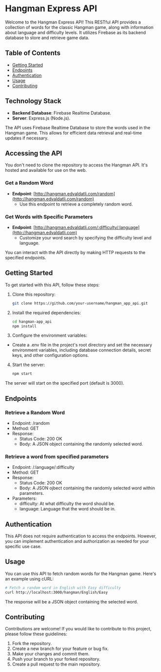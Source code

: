 # Hangman Express API

Welcome to the Hangman Express API! This RESTful API provides a collection of words for the classic Hangman game, along with information about language and difficulty levels. It utilizes Firebase as its backend database to store and retrieve game data.

## Table of Contents

- [Getting Started](#getting-started)
- [Endpoints](#endpoints)
- [Authentication](#authentication)
- [Usage](#usage)
- [Contributing](#contributing)

## Technology Stack
- **Backend Database**: Firebase Realtime Database.
- **Server**: Express.js (Node.js).

The API uses Firebase Realtime Database to store the words used in the Hangman game. This allows for efficient data retrieval and real-time updates if necessary.

## Accessing the API

You don't need to clone the repository to access the Hangman API. It's hosted and available for use on the web.

### Get a Random Word
- **Endpoint**: [http://hangman.edvaldatli.com/random](http://hangman.edvaldatli.com/random)
  - Use this endpoint to retrieve a completely random word.
### Get Words with Specific Parameters
- **Endpoint**: [http://hangman.edvaldatli.com/:difficulty/:language](http://hangman.edvaldatli.com)
  - Customize your word search by specifying the difficulty level and language.

You can interact with the API directly by making HTTP requests to the specified endpoints.

## Getting Started

To get started with this API, follow these steps:

1. Clone this repository:

   ```bash
   git clone https://github.com/your-username/hangman_app_api.git
   ```
2. Install the required dependencies:

    ```bash
    cd hangman-app_api
    npm install
    ```

3. Configure the environment variables:

 - Create a .env file in the project's root directory and set the necessary environment variables, including database connection details, secret keys, and other configuration options.

4. Start the server:

    ```bash
    npm start
    ```
The server will start on the specified port (default is 3000).

## Endpoints
### Retrieve a Random Word
 - Endpoint: /random
 - Method: GET
 - Response:
   - Status Code: 200 OK
   - Body: A JSON object containing the randomly selected word.
### Retrieve a word from specified parameters
 - Endpoint: /:language/:difficulty
 - Method: GET
 - Response:
   - Status Code: 200 OK
   - Body: A JSON ojbect containing the randomly selected word within parameters.
 - Parameters:
   - difficulty: At what difficulty the word should be.
   - language: Language that the word should be in.
     
## Authentication
This API does not require authentication to access the endpoints. However, you can implement authentication and authorization as needed for your specific use case.

## Usage
You can use this API to fetch random words for the Hangman game. Here's an example using cURL:

```bash
# Fetch a random word in English with Easy difficulty
curl http://localhost:3000/hangman/English/Easy
```
The response will be a JSON object containing the selected word.

## Contributing
Contributions are welcome! If you would like to contribute to this project, please follow these guidelines:

1. Fork the repository.
2. Create a new branch for your feature or bug fix.
3. Make your changes and commit them.
4. Push your branch to your forked repository.
5. Create a pull request to the main repository.

